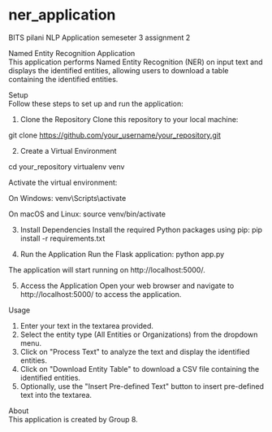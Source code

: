 # ner_application
BITS pilani NLP Application semeseter 3 assignment 2

Named Entity Recognition Application <br>
This application performs Named Entity Recognition (NER) on input text and displays the identified entities, allowing users to download a table containing the identified entities.

Setup <br>
Follow these steps to set up and run the application:

1. Clone the Repository
Clone this repository to your local machine:

git clone https://github.com/your_username/your_repository.git

2. Create a Virtual Environment

cd your_repository
virtualenv venv

Activate the virtual environment:

On Windows:
 venv\Scripts\activate

On macOS and Linux:
 source venv/bin/activate

3. Install Dependencies
Install the required Python packages using pip:
 pip install -r requirements.txt

4. Run the Application
Run the Flask application:
 python app.py

The application will start running on http://localhost:5000/.

5. Access the Application
Open your web browser and navigate to http://localhost:5000/ to access the application.

Usage<br>
1. Enter your text in the textarea provided.
2. Select the entity type (All Entities or Organizations) from the dropdown menu.
3. Click on "Process Text" to analyze the text and display the identified entities.
4. Click on "Download Entity Table" to download a CSV file containing the identified entities.
5. Optionally, use the "Insert Pre-defined Text" button to insert pre-defined text into the textarea.

About <br>
This application is created by Group 8.
